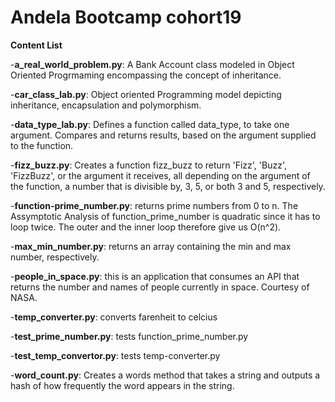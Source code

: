 # Andela Bootcamp cohort19

**Content List**


-**a_real_world_problem.py**: A Bank Account class modeled in Object Oriented Progrmaming encompassing the concept of inheritance.


-**car_class_lab.py**: Object oriented Programming model depicting inheritance, encapsulation and polymorphism.


-**data_type_lab.py**: Defines a function called data_type, to take one argument. Compares and returns results, based on the argument supplied to the function. 


-**fizz_buzz.py**:
 Creates a function fizz_buzz to return 'Fizz', 'Buzz', 'FizzBuzz', or the argument it receives, all depending on the argument of the function, a number that is divisible by, 3, 5, or both 3 and 5, respectively.


-**function-prime_number.py**:
 returns prime numbers from 0 to n. The Assymptotic Analysis of function_prime_number is quadratic since it has to loop twice. The outer and the inner loop therefore give us O(n^2).


-**max_min_number.py**:  returns an array containing the min and max number, respectively.


-**people_in_space.py**: this is an application that consumes an API that returns the number and names of people currently in space. Courtesy of NASA.


-**temp_converter.py**: converts farenheit to celcius


-**test_prime_number.py**: tests function_prime_number.py


-**test_temp_convertor.py**: tests temp-converter.py


-**word_count.py**: Creates a words method that takes a string and outputs a hash of how frequently the word appears in the string. 